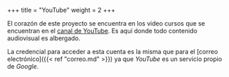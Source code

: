 +++
title = "YouTube"
weight = 2
+++

El corazón de este proyecto se encuentra en los video cursos que se encuentran en el [canal de YouTube](https://www.youtube.com/channel/UCrqwe8J9W_WK5LkRJKWh7DA). Es aquí donde todo contenido audiovisual es albergado.

La credencial para acceder a esta cuenta es la misma que para el [correo electrónico]({{< ref "correo.md" >}}) ya que *YouTube* es un servicio propio de *Google*.
